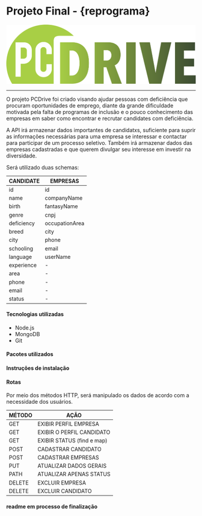 

# Projeto Final - {reprograma}

<center><Logotipo com o nome pcdrive com fundo branco e letras de cor verde e sombreamento escuro><img src="./IMG/pcdrive1.png" alt="Logotipo pcdrive"></center>



-----------------------
O projeto PCDrive foi criado visando ajudar pessoas com deficiência que procuram oportunidades de emprego, diante da grande dificuldade motivada pela falta de programas de inclusão e o pouco conhecimento das empresas em saber como encontrar e recrutar candidates com deficiência.

A API irá armazenar dados importantes de candidatxs, suficiente para suprir as informações necessárias para uma empresa se interessar e contactar para participar de um processo seletivo. Também irá armazenar dados das empresas cadastradas e que querem divulgar seu interesse em investir na diversidade.

Será utilizado duas schemas:

| CANDIDATE     | EMPRESAS       |
| ------------- | -------------- |
| id            |  id            |
| name          |  companyName   |
| birth         |  fantasyName   |
| genre         |  cnpj          |
| deficiency    |  occupationArea|
| breed         |  city          |
| city          |  phone         | 
| schooling     |  email         |
| language      |  userName      |
| experience    |      -         |
| area          |      -         |
| phone         |      -         |
| email         |      -         |
| status        |      -         |        

 #### Tecnologias utilizadas
- Node.js
- MongoDB
- Git

#### Pacotes utilizados

#### Instruções de instalação

#### Rotas

Por meio dos métodos HTTP, será manipulado os dados de acordo com a necessidade dos usuários.

| MÉTODO |       AÇÃO                   |
|------- | ---------------------------- |
|GET     | EXIBIR PERFIL EMPRESA        |
|GET     | EXIBIR O PERFIL CANDIDATO    |
|GET     | EXIBIR STATUS (find e map)   |
|POST    | CADASTRAR CANDIDATO          |
|POST    | CADASTRAR EMPRESAS           |
|PUT     | ATUALIZAR DADOS GERAIS       |
|PATH    | ATUALIZAR APENAS STATUS      |
|DELETE  | EXCLUIR EMPRESA              |
|DELETE  | EXCLUIR CANDIDATO            |



#### readme em processo de finalização